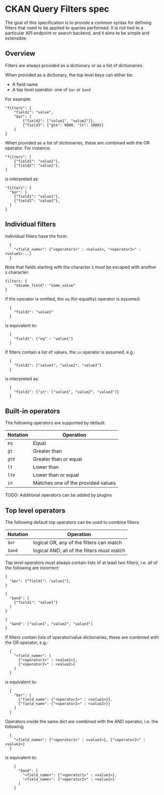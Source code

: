 # CKAN Query Filters spec

The goal of this specification is to provide a common syntax for defining filters
that need to be applied to queries performed. It is not tied to a particular API
endpoint or search backend, and it aims to be simple and extensible.

## Overview

Filters are always provided as a dictionary or as a list of dictionaries.

When provided as a dictionary, the top level keys can either be:

* A field name
* A top level operator: one of `$or` or `$and`

For example:

```
"filters": {
    "field1": "value",
    "$or": [
        {"field2": ["value1", "value2"]},
        {"field3": {"gte": 9000, "lt": 1000}}
    ]
}
```

When provided as a list of dictionaries, these are combined with the OR operator. For instance:

```
"filters": [
    {"field1": "value1"},
    {"field2": "value2"},
]
```

is interpreted as:

```
"filters": {
  "$or": [
    {"field1": "value1"},
    {"field2": "value2"},
  ]
}
```

## Individual filters

Individual filters have the form:

```
  {
    "<field_name>": {"<operator1>" : <value1>, "<operator2>" : <value2>...}
  }

```

Note that fields starting with the character `$` must be escaped with another `$` character:

```
filters: {
    "$$some_field": "some_value"
}
```

If the operator is omitted, the `eq` (for equality) operator is assumed:

```
  {
    "field1": "value1"
  }

```

is equivalent to:

```
  {
    "field1": {"eq" : "value1"}
  }

```

If filters contain a list of values, the `in` operator is assumed, e.g.:

```
  {
    "field1": ["value1", "value2", "value3"]
  }

```

is interpreted as:

```
  {
    "field1": {"in": ["value1", "value2", "value3"]}
  }

```

## Built-in operators

The following operators are supported by default:

| Notation | Operation                            |
| -------- | ------------------------------------ |
| `eq`     | Equal                                |
| `gt`     | Greater than                         |
| `gte`    | Greater than or equal                |
| `lt`     | Lower than                           |
| `lte`    | Lower than or equal                  |
| `in`     | Matches one of the provided values   |

TODO: Additional operators can be added by plugins

## Top level operators

The following default top operators can be used to combine filters:

| Notation | Operation                                  |
| -------- | ------------------------------------------ |
| `$or`    | logical OR, any of the filters can match   |
| `$and`   | logical AND, all of the filters must match |


Top level operators must always contain lists of at least two filters, i.e. all of the 
following are incorrect:

```
{
  "$or": {"field1": "value1"},
}

{
  "$and": [
    {"field1": "value1"}
  ]
}

{
  "$and": ["value1", "value2", "value3"]
}

```

If filters contain lists of operator/value dictionaries, these are combined with the OR operator, e.g.:

```
  {
    "<field_name>": [
      {"<operator1>" : <value1>}, 
      {"<operator2>" : <value2>}
    ]
  }
```

is equivalent to:

```
  {
    "$or": [
      {"field_name": {"<operator1>" : <value1>}}, 
      {"field_name": {"<operator2>" : <value2>}}
    ]
  }
```

Operators inside the same dict are combined with the AND operator, i.e. the following 

```
  {
    "<field_name>": {"<operator1>" : <value1>}, {"<operator2>" : <value2>}
  }
```

is equivalent to:

```
    {
      "$and": [
        "<field_name>": {"<operator1>" : <value1>},
        "<field_name>": {"<operator2>" : <value2>}
      ]
    }

```
